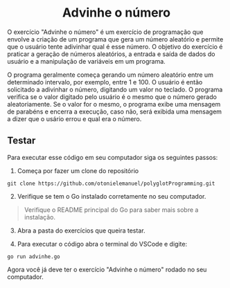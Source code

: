 <h1 align="center">Advinhe o número</h1>

O exercício "Advinhe o número" é um exercício de programação que envolve a criação de um programa que gera um número aleatório e permite que o usuário tente adivinhar qual é esse número. O objetivo do exercício é praticar a geração de números aleatórios, a entrada e saída de dados do usuário e a manipulação de variáveis em um programa.

O programa geralmente começa gerando um número aleatório entre um determinado intervalo, por exemplo, entre 1 e 100. O usuário é então solicitado a adivinhar o número, digitando um valor no teclado. O programa verifica se o valor digitado pelo usuário é o mesmo que o número gerado aleatoriamente. Se o valor for o mesmo, o programa exibe uma mensagem de parabéns e encerra a execução, caso não, será exibida uma mensagem a dizer que o usário errou e qual era o número.

## Testar

Para executar esse código em seu computador siga os seguintes passos:

1. Começa por fazer um clone do repositório

```
git clone https://github.com/otonielemanuel/polyglotProgramming.git
```

2. Verifique se tem o Go instalado corretamente no seu computador.

> Verifique o README principal do Go para saber mais sobre a instalação.

3. Abra a pasta do exercícios que queira testar. 

4. Para executar o código abra o terminal do VSCode e digite:

```
go run advinhe.go
```

Agora você já deve ter o exercício "Advinhe o número" rodado no seu computador.